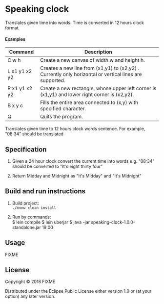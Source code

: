 # Speaking clock

Translates given time into words. Time is converted in 12 hours clock format.

#### Examples 

| Command       | Description |
| ------------- | ------------- |
| C w h         | Create a new canvas of width w and height h.  |
| L x1 y1 x2 y2 | Creates a new line from (x1,y1) to (x2,y2) . Currently only horizontal or vertical lines are supported. |
| R x1 y1 x2 y2 | Create a new rectangle, whose upper left corner is (x1,y1) and lower right corner is (x2,y2). |
| B x y c       | Fills the entire area connected to (x,y) with specified character. |
| Q             | Quits the program. |

Translates given time to 12 hours clock words sentence. For example, "08:34" should be translated  

Specification
-------------
1. Given a 24 hour clock convert the current time into words
	e.g. "08:34" should be converted to "It's eight thirty four"

2. Return Midday and Midnight as "It's Midday" and "It's Midnight"

Build and run instructions
--------------------------
1. Build project:   
`./mvnw clean install`
   
2. Run by commands:   
$ lein compile
$ lein uberjar
$ java -jar speaking-clock-1.0.0-standalone.jar 19:00 
## Usage

FIXME

## License

Copyright © 2018 FIXME

Distributed under the Eclipse Public License either version 1.0 or (at
your option) any later version.
